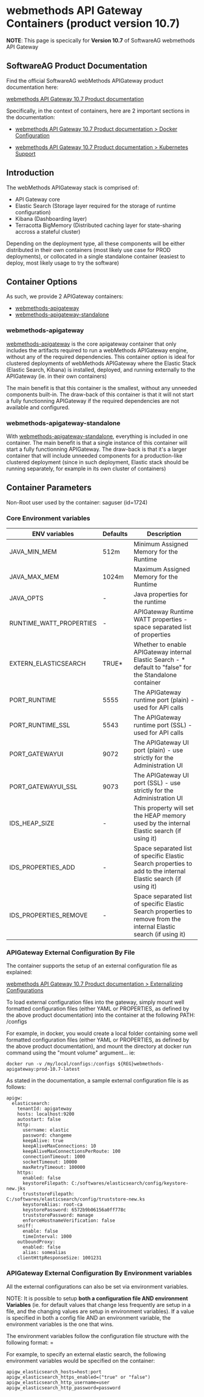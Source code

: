 # webmethods API Gateway Containers (product version 10.7)

**NOTE**: This page is specically for **Version 10.7** of SoftwareAG webmethods API Gateway

## SoftwareAG Product Documentation

Find the official SoftwareAG webMethods APIGateway product documentation here: 

[webmethods API Gateway 10.7 Product documentation](https://documentation.softwareag.com/webmethods/api_gateway/yai10-7/10-7_API_Gateway_webhelp/index.html)

Specifically, in the context of containers, here are 2 important sections in the documentation:

- [webmethods API Gateway 10.7 Product documentation > Docker Configuration](https://documentation.softwareag.com/webmethods/api_gateway/yai10-7/10-7_API_Gateway_webhelp/index.html#page/api-gateway-integrated-webhelp%2F_api_gtw_integrated_webhelp_diba2.1.130.html%23)

- [webmethods API Gateway 10.7 Product documentation > Kubernetes Support](https://documentation.softwareag.com/webmethods/api_gateway/yai10-7/10-7_API_Gateway_webhelp/index.html#page/api-gateway-integrated-webhelp%2F_api_gtw_integrated_webhelp_diba2.1.144.html%23)

## Introduction

The webMethods APIGateway stack is comprised of: 
- API Gateway core
- Elastic Search (Storage layer required for the storage of runtime configuration)
- Kibana (Dashboarding layer)
- Terracotta BigMemory (Distributed caching layer for state-sharing accross a stateful cluster)

Depending on the deployment type, all these components will be either distributed in their own containers (most likely use case for PROD deployments), or collocated in a single standalone container (easiest to deploy, most likely usage to try the software)

## Container Options

As such, we provide 2 APIGateway containers:
- [webmethods-apigateway](https://github.com/orgs/softwareag-government-solutions/packages/container/package/webmethods-apigateway)
- [webmethods-apigateway-standalone](https://github.com/orgs/softwareag-government-solutions/packages/container/package/webmethods-apigateway-standalone)

### webmethods-apigateway

[webmethods-apigateway](https://github.com/orgs/softwareag-government-solutions/packages/container/package/webmethods-apigateway) is the core apigateway container that only includes the artifacts required to run a webMethods APIGateway engine, without any of the required dependencies.
This container option is ideal for clustered deployments of webMethods APIGateway where the Elastic Stack (Elastic Search, Kibana) is installed, deployed, and running externally to the APIGateway (ie. in their own containers)

The main benefit is that this container is the smallest, without any unneeded components built-in.
The draw-back of this container is that it will not start a fully functionning APIGateway if the required dependencies are not available and configured.

### webmethods-apigateway-standalone

With [webmethods-apigateway-standalone](https://github.com/orgs/softwareag-government-solutions/packages/container/package/webmethods-apigateway-standalone), everything is included in one container. 
The main benefit is that a single instance of this container will start a fully functionning APIGateway.
The draw-back is that it's a larger container that will include unneeded components for a production-like clustered deployment (since in such deployment, Elastic stack should be running separately, for example in its own cluster of containers)

## Container Parameters

Non-Root user used by the container: saguser (id=1724)

### Core Environment variables

| ENV variables           | Defaults | Description                                                                                                |
|-------------------------|----------|------------------------------------------------------------------------------------------------------------|
| JAVA_MIN_MEM            |  512m    | Minimum Assigned Memory for the Runtime                                                                    |
| JAVA_MAX_MEM            |  1024m   | Maximum Assigned Memory for the Runtime                                                                    |
| JAVA_OPTS               | -        | Java properties for the runtime                                                                            |
| RUNTIME_WATT_PROPERTIES | -        | APIGateway Runtime WATT properties - space separated list of   properties                                  |
| EXTERN_ELASTICSEARCH    | TRUE*    | Whether to enable APIGateway internal Elastic Search - *   default to "false" for the Standalone container |
| PORT_RUNTIME            | 5555     | The APIGateway runtime port (plain) - used for API calls                                                   |
| PORT_RUNTIME_SSL        | 5543     | The APIGateway runtime port (SSL) - used for API calls                                                     |
| PORT_GATEWAYUI          | 9072     | The APIGateway UI port (plain) - use strictly for the   Administration UI                                  |
| PORT_GATEWAYUI_SSL      | 9073     | The APIGateway UI port (SSL) - use strictly for the   Administration UI                                    |
| IDS_HEAP_SIZE           | -        | This property will set the HEAP memory used by the internal Elastic search (if using it)                   |
| IDS_PROPERTIES_ADD      | -        | Space separated list of specific Elastic Search properties to add to the internal Elastic search (if using it)      |
| IDS_PROPERTIES_REMOVE   | -        | Space separated list of specific Elastic Search properties to remove from the internal Elastic search (if using it) |

### APIGateway External Configuration By File

The container supports the setup of an external configuration file as explained:

[webmethods API Gateway 10.7 Product documentation > Externalizing Configurations](https://documentation.softwareag.com/webmethods/api_gateway/yai10-7/10-7_API_Gateway_webhelp/index.html#page/api-gateway-integrated-webhelp%2Fco-externalizing_configurations_overview.html%23)

To load external configuration files into the gateway, simply mount well formatted configuration files (either YAML or PROPERTIES, as defined by the above product documentation) into the container at the following PATH: /configs

For example, in docker, you would create a local folder containing some well formatted configuration files (either YAML or PROPERTIES, as defined by the above product documentation), and mount the directory at docker run command using the "mount volume" argument... ie:

```
docker run -v /my/local/configs:/configs ${REG}webmethods-apigateway:prod-10.7-latest
```

As stated in the documentation, a sample external configuration file is as follows:

```
apigw:
  elasticsearch:
    tenantId: apigateway
    hosts: localhost:9200
    autostart: false
    http:
      username: elastic
      password: changeme
      keepAlive: true
      keepAliveMaxConnections: 10
      keepAliveMaxConnectionsPerRoute: 100
      connectionTimeout: 1000
      socketTimeout: 10000
      maxRetryTimeout: 100000
    https:
      enabled: false
      keystoreFilepath: C:/softwares/elasticsearch/config/keystore-new.jks
      truststoreFilepath: C:/softwares/elasticsearch/config/truststore-new.ks
      keystoreAlias: root-ca
      keystorePassword: 6572b9b06156a0ff778c
      truststorePassword: manage
      enforceHostnameVerification: false
    sniff:
      enable: false
      timeInterval: 1000
    outboundProxy:
      enabled: false
      alias: somealias
    clientHttpResponseSize: 1001231
```

### APIGateway External Configuration By Environment variables

All the external configurations can also be set via environment variables.

NOTE: It is possible to setup **both a configuration file AND environment Variables** (ie. for default values that change less frequently are setup in a file, and the changing values are setup in environment variables). If a value is specified in both a config file AND an environment variable, the environment variables is the one that wins.

The environment variables follow the configuration file structure with the following format:
 <parent>_<child>_<child>=<value>

For example, to specify an external elastic search, the following environment variables would be specified on the container:

```
apigw_elasticsearch_hosts=host:port
apigw_elasticsearch_https_enabled=("true" or "false")
apigw_elasticsearch_http_username=user
apigw_elasticsearch_http_password=password
```
